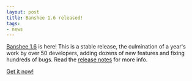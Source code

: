 ```yaml
---
layout: post
title: Banshee 1.6 released!
tags:
- news
---
```


[Banshee 1.6](/download/archives/1.6.0/) is here!  This is a stable release, the culmination of a year's work by over 50 developers, adding dozens of new features and fixing hundreds of bugs.  Read the [release notes](/download/archives/1.6.0/) for more info.

[Get it now!](/download)
